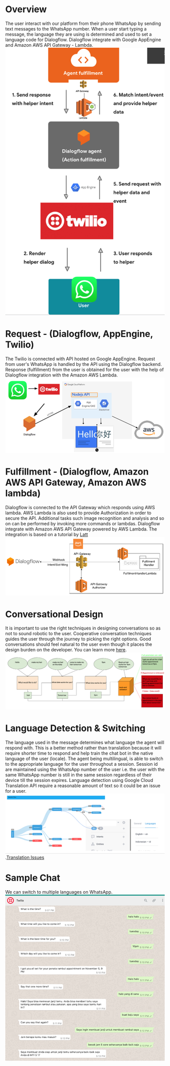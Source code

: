 # Overview
The user interact with our platform from their phone WhatsApp by sending text messages to the WhatsApp number. When a user start typing a message, the language they are using is determined and used to set a language code for Dialogflow. Dialogflow integrate with Google AppEngine and Amazon AWS API Gateway - Lambda. ![Architecture](https://github.com/sommes54/cashaam/blob/master/architecture.png)

# Request - (Dialogflow, AppEngine, Twilio)
The Twilio is connected with API hosted on Google AppEngine. Request from user's WhatsApp is handled by the API using the Dialogflow backend. Response (fulfillment) from the user is obtained for the user with the help of Dialogflow integration with the Amazon AWS Lambda. ![Request - Intent](https://github.com/sommes54/cashaam/blob/master/response_appengine.png)

# Fulfillment - (Dialogflow, Amazon AWS API Gateway, Amazon AWS lambda)
Dialogflow is connected to the API Gateway which responds using AWS lambda. AWS Lambda is also used to provide Authorization in order to secure the API. Additional tasks such image recognition and analysis and so on can be performed by invoking more commands or lambdas. Dialogflow integrate with Amazon AWS API Gateway powered by AWS Lambda. The integration is based on a tutorial by [Latt](https://medium.com/faun/building-chatbot-with-google-dialogflow-with-aws-lambda-e19872e1589)
![Dialogflow works with API Gateway](https://github.com/sommes54/cashaam/blob/master/dialogflow-aws-lambda.png)

# Conversational Design
It is important to use the right techniques in designing conversations so as not to sound robotic to the user. Cooperative conversation techniques guides the user through the journey to picking the right options. Good conversations should feel natural to the user even though it places the design burden on the developer. You can learn more [here](https://designguidelines.withgoogle.com/conversation/conversation-design/welcome.html). ![Conversation Design](https://github.com/sommes54/cashaam/blob/master/conversation_design.png)

# Language Detection & Switching
The language used in the message determines what language the agent will respond with. This is a better method rather than translation because it will require shorter time to respond and help train the chat bot in the native language of the user (locale). The agent being multilingual, is able to switch to the appropriate language for the user throughout a session. Session id are maintained using the WhatsApp number of the user i.e. the user with the same WhatsApp number is still in the same session regardless of their device till the session expires. Language detection using Google Cloud Translation API require a reasonable amount of text so it could be an issue for a user. ![Language Switching using Dialogflow](https://github.com/sommes54/cashaam/blob/master/language_switching.png).[Translation Issues](https://www.quora.com/How-does-Amazon-Translate-compare-to-Google-Translate)

# Sample Chat
We can switch to multiple languages on WhatsApp. ![Sample Chat](https://github.com/sommes54/cashaam/blob/master/sample_chat.png)
